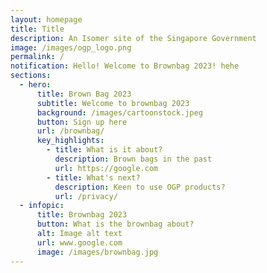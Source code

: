 ```yaml
---
layout: homepage
title: Title
description: An Isomer site of the Singapore Government
image: /images/ogp_logo.png
permalink: /
notification: Hello! Welcome to Brownbag 2023! hehe
sections:
  - hero:
      title: Brown Bag 2023
      subtitle: Welcome to brownbag 2023
      background: /images/cartoonstock.jpeg
      button: Sign up here
      url: /brownbag/
      key_highlights:
        - title: What is it about?
          description: Brown bags in the past
          url: https://google.com
        - title: What's next?
          description: Keen to use OGP products?
          url: /privacy/
  - infopic:
      title: Brownbag 2023
      button: What is the brownbag about?
      alt: Image alt text
      url: www.google.com
      image: /images/brownbag.jpg
---
```

